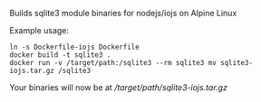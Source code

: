 Builds sqlite3 module binaries for nodejs/iojs on Alpine Linux

Example usage:
```
ln -s Dockerfile-iojs Dockerfile
docker build -t sqlite3 .
docker run -v /target/path:/sqlite3 --rm sqlite3 mv sqlite3-iojs.tar.gz /sqlite3
```

Your binaries will now be at */target/path/sqlite3-iojs.tar.gz*
